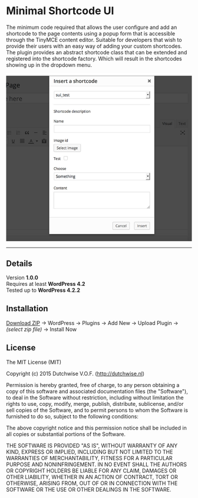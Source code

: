 Minimal Shortcode UI
======================
The minimum code required that allows the user configure and add an shortcode to the page contents using a popup form that is accessible through the TinyMCE content editor. Suitable for developers that wish to provide their users with an easy way of adding your custom shortcodes. The plugin provides an abstract shortcode class that can be extended and registered into the shortcode factory. Which will result in the shortcodes showing up in the dropdown menu.

![Screenshot](/screenshot.jpg?raw=true "Screenshot of the shortcode dialog")

----------

## Details
Version **1.0.0**  
Requires at least **WordPress 4.2**  
Tested up to **WordPress 4.2.2**

## Installation
[Download ZIP](https://github.com/Maxdw/minimal-shortcode-ui/archive/master.zip) -> WordPress -> Plugins -> Add New -> Upload Plugin -> *(select zip file)* -> Install Now

## License
The MIT License (MIT)

Copyright (c) 2015 Dutchwise V.O.F. (http://dutchwise.nl)

Permission is hereby granted, free of charge, to any person obtaining a copy
of this software and associated documentation files (the "Software"), to deal
in the Software without restriction, including without limitation the rights
to use, copy, modify, merge, publish, distribute, sublicense, and/or sell
copies of the Software, and to permit persons to whom the Software is
furnished to do so, subject to the following conditions:

The above copyright notice and this permission notice shall be included in all
copies or substantial portions of the Software.

THE SOFTWARE IS PROVIDED "AS IS", WITHOUT WARRANTY OF ANY KIND, EXPRESS OR
IMPLIED, INCLUDING BUT NOT LIMITED TO THE WARRANTIES OF MERCHANTABILITY,
FITNESS FOR A PARTICULAR PURPOSE AND NONINFRINGEMENT. IN NO EVENT SHALL THE
AUTHORS OR COPYRIGHT HOLDERS BE LIABLE FOR ANY CLAIM, DAMAGES OR OTHER
LIABILITY, WHETHER IN AN ACTION OF CONTRACT, TORT OR OTHERWISE, ARISING FROM,
OUT OF OR IN CONNECTION WITH THE SOFTWARE OR THE USE OR OTHER DEALINGS IN THE
SOFTWARE.